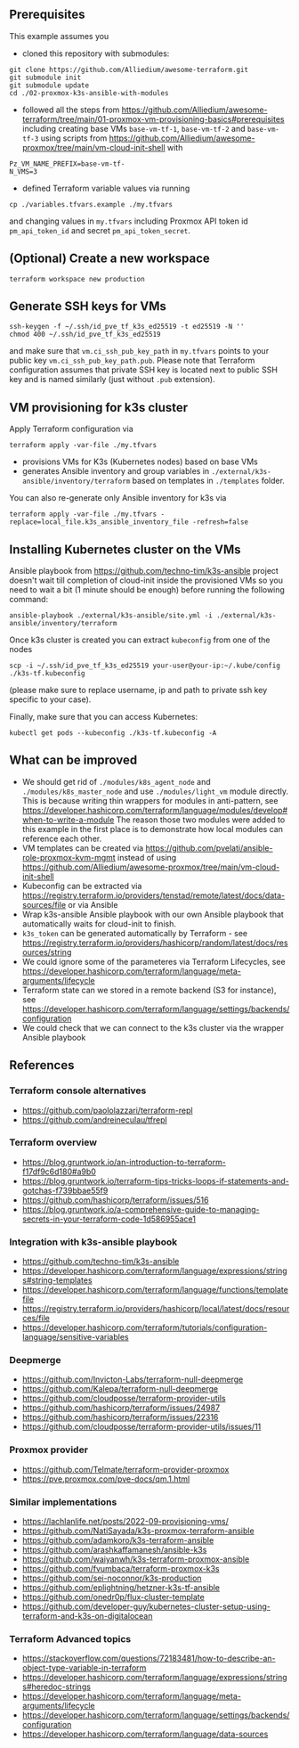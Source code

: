 ## Prerequisites
This example assumes you
- cloned this repository with submodules:
```
git clone https://github.com/Alliedium/awesome-terraform.git
git submodule init
git submodule update
cd ./02-proxmox-k3s-ansible-with-modules
```
- followed all the steps from https://github.com/Alliedium/awesome-terraform/tree/main/01-proxmox-vm-provisioning-basics#prerequisites
including creating base VMs `base-vm-tf-1`, `base-vm-tf-2` and
`base-vm-tf-3` using scripts from https://github.com/Alliedium/awesome-proxmox/tree/main/vm-cloud-init-shell
with

```
Pz_VM_NAME_PREFIX=base-vm-tf-
N_VMS=3
```
- defined Terraform variable values via running
```
cp ./variables.tfvars.example ./my.tfvars
```


and changing values in `my.tfvars` including Proxmox API token id
`pm_api_token_id` and secret `pm_api_token_secret`.


## (Optional) Create a new workspace
```
terraform workspace new production
```

## Generate SSH keys for VMs
```
ssh-keygen -f ~/.ssh/id_pve_tf_k3s_ed25519 -t ed25519 -N ''
chmod 400 ~/.ssh/id_pve_tf_k3s_ed25519
```
and make sure that `vm.ci_ssh_pub_key_path` in `my.tfvars` points to your
public key `vm.ci_ssh_pub_key_path.pub`. Please note that Terraform
configuration assumes that private SSH key is located next to public SSH
key and is named similarly (just without `.pub` extension).

## VM provisioning for k3s cluster
Apply Terraform configuration via 
```
terraform apply -var-file ./my.tfvars
```
- provisions VMs for K3s (Kubernetes nodes) based on base VMs 
- generates Ansible inventory and group variables in
  `./external/k3s-ansible/inventory/terraform` based on templates in
  `./templates` folder. 

You can also re-generate only Ansible inventory for k3s via
```
terraform apply -var-file ./my.tfvars -replace=local_file.k3s_ansible_inventory_file -refresh=false
```

## Installing Kubernetes cluster on the VMs
Ansible playbook from https://github.com/techno-tim/k3s-ansible project
doesn't wait till completion of cloud-init inside the provisioned VMs so
you need to wait a bit (1 minute should be enough) before running the
following command:
```
ansible-playbook ./external/k3s-ansible/site.yml -i ./external/k3s-ansible/inventory/terraform
```
Once k3s cluster is created you can extract `kubeconfig` from one of the
nodes
```
scp -i ~/.ssh/id_pve_tf_k3s_ed25519 your-user@your-ip:~/.kube/config ./k3s-tf.kubeconfig
```
(please make sure to replace username, ip and path to private ssh key
specific to your case).

Finally, make sure that you can access Kubernetes:
```
kubectl get pods --kubeconfig ./k3s-tf.kubeconfig -A
```

## What can be improved
- We should get rid of `./modules/k8s_agent_node` and
  `./modules/k8s_master_node` and use `./modules/light_vm` module
  directly. This is because writing thin wrappers for modules in
  anti-pattern, see https://developer.hashicorp.com/terraform/language/modules/develop#when-to-write-a-module
  The reason those two modules were added to this example in the first
  place is to demonstrate how local modules can reference each other.
- VM templates can be created via https://github.com/pvelati/ansible-role-proxmox-kvm-mgmt
instead of using https://github.com/Alliedium/awesome-proxmox/tree/main/vm-cloud-init-shell
- Kubeconfig can be extracted via https://registry.terraform.io/providers/tenstad/remote/latest/docs/data-sources/file
or via Ansible
- Wrap k3s-ansible Ansible playbook with our own Ansible playbook that
  automatically waits for cloud-init to finish.
- `k3s_token` can be generated automatically by Terraform - see https://registry.terraform.io/providers/hashicorp/random/latest/docs/resources/string
- We could ignore some of the parameteres via Terraform Lifecycles, see https://developer.hashicorp.com/terraform/language/meta-arguments/lifecycle
- Terraform state can we stored in a remote backend (S3 for instance),
  see https://developer.hashicorp.com/terraform/language/settings/backends/configuration
- We could check that we can connect to the k3s cluster via the wrapper
  Ansible playbook

## References

### Terraform console alternatives
- https://github.com/paololazzari/terraform-repl
- https://github.com/andreineculau/tfrepl

### Terraform overview
- https://blog.gruntwork.io/an-introduction-to-terraform-f17df9c6d180#a9b0
- https://blog.gruntwork.io/terraform-tips-tricks-loops-if-statements-and-gotchas-f739bbae55f9
- https://github.com/hashicorp/terraform/issues/516
- https://blog.gruntwork.io/a-comprehensive-guide-to-managing-secrets-in-your-terraform-code-1d586955ace1

### Integration with k3s-ansible playbook
- https://github.com/techno-tim/k3s-ansible
- https://developer.hashicorp.com/terraform/language/expressions/strings#string-templates
- https://developer.hashicorp.com/terraform/language/functions/templatefile
- https://registry.terraform.io/providers/hashicorp/local/latest/docs/resources/file
- https://developer.hashicorp.com/terraform/tutorials/configuration-language/sensitive-variables

### Deepmerge
- https://github.com/Invicton-Labs/terraform-null-deepmerge
- https://github.com/Kalepa/terraform-null-deepmerge
- https://github.com/cloudposse/terraform-provider-utils
- https://github.com/hashicorp/terraform/issues/24987
- https://github.com/hashicorp/terraform/issues/22316
- https://github.com/cloudposse/terraform-provider-utils/issues/11

### Proxmox provider
- https://github.com/Telmate/terraform-provider-proxmox
- https://pve.proxmox.com/pve-docs/qm.1.html

### Similar implementations
- https://lachlanlife.net/posts/2022-09-provisioning-vms/
- https://github.com/NatiSayada/k3s-proxmox-terraform-ansible
- https://github.com/adamkoro/k3s-terraform-ansible
- https://github.com/arashkaffamanesh/ansible-k3s
- https://github.com/waiyanwh/k3s-terraform-proxmox-ansible
- https://github.com/fvumbaca/terraform-proxmox-k3s
- https://github.com/sei-noconnor/k3s-production
- https://github.com/eplightning/hetzner-k3s-tf-ansible
- https://github.com/onedr0p/flux-cluster-template
- https://github.com/developer-guy/kubernetes-cluster-setup-using-terraform-and-k3s-on-digitalocean

### Terraform Advanced topics
- https://stackoverflow.com/questions/72183481/how-to-describe-an-object-type-variable-in-terraform
- https://developer.hashicorp.com/terraform/language/expressions/strings#heredoc-strings
- https://developer.hashicorp.com/terraform/language/meta-arguments/lifecycle
- https://developer.hashicorp.com/terraform/language/settings/backends/configuration
- https://developer.hashicorp.com/terraform/language/data-sources
